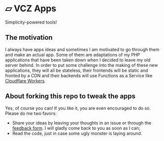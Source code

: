 # ▱ VCZ Apps

Simplicity-powered tools!

## The motivation
I always have apps ideas and sometimes I am motivated to go through them and make an actual app. Some of them are adaptations of my PHP applications that have been taken down when I decided to leave my old server behind.
In order to put some challenge into the making of these new applications, they will all be stateless, their frontends will be static and fronted by a CDN and their backends will use Functions as a Service like [Cloudflare Workers](https://workers.cloudflare.com/).

## About forking this repo to tweak the apps
Yes, of course you can! If you like it, you are even encouraged to do so. Please do me two favors:
- Share your ideas by leaving your thoughts in an issue or through the [feedback form](https://apps.vcz.fr/feedback/?appid=B100aJVIx4Sk). I will gladly come back to you as soon as I can;
- Read the code, just in case some ugly monster is laying around.